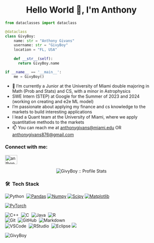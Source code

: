 <h1 align="center">Hello World 👋, I'm Anthony</h1>

```python
from dataclasses import dataclass

@dataclass
class GivyBoy:
    name: str = "Anthony Givans"
    username: str = "GivyBoy"
    location = "FL, USA"
    
    def __str__(self):
      return GivyBoy.name

if __name__ == '__main__':
    me = GivyBoy()
```

- 🌱 I’m currently a Junior at the University of Miami double majoring in Math (Prob and Stats) and CS, with a minor in Astrophysics
- SWE Intern (STEP) at Google for the Summer of 2023 and 2024 (working on creating and e2e ML model)
- I’m passionate about applying my finance and cs knowledge to the markets to build interesting applications
- I lead a Quant team at the University of Miami, where we apply quantitative methods to the markets
- 📫 You can reach me at anthonygivans@miami.edu OR anthonygivans876@gmail.com

<h3 align="left">Connect with me:</h3>
<p align="left">
<a href="https://www.linkedin.com/in/anthonygivans/" target="blank"><img align="center" src="https://raw.githubusercontent.com/rahuldkjain/github-profile-readme-generator/master/src/images/icons/Social/linked-in-alt.svg" alt="anthony-givans" height="30" width="40" /></a>
</p>

<p align="center"><img src="https://github-readme-stats.vercel.app/api?username=GivyBoy&show_icons=true&theme=synthwave" alt="GivyBoy :: Profile Stats" /></p>

### 🛠 &nbsp;Tech Stack

![Python](https://img.shields.io/badge/-Python-05122A?style=flat&logo=python)&nbsp;
  [![Pandas](https://img.shields.io/badge/-Pandas-150458?style=flat&logo=Pandas&link=https://github.com/Quananhle/Python-AWS-TradingAI)](https://github.com/Quananhle/Python-AWS-TradingAI)
  [![Numpy](https://img.shields.io/badge/-Numpy-lightgray?style=flat&logo=Numpy&logoColor=white&link=https://github.com/Quananhle/Python-AWS-TradingAI)](https://github.com/Quananhle/Python-AWS-TradingAI)
  [![Scipy](https://img.shields.io/badge/-Scipy-blue?style=flat&logo=Scipy&logoColor=white&link=https://github.com/Quananhle/Python-AWS-TradingAI)](https://github.com/Quananhle/Python-AWS-TradingAI)
  [![Matplotlib](https://img.shields.io/badge/-Matplotlib-black?style=flat&logo=Matplotlib&logoColor=white&link=https://github.com/Quananhle/Python-AWS-TradingAI)](https://github.com/Quananhle/Python-AWS-TradingAI)
  <!---
  [![Keras](https://img.shields.io/badge/-Keras-D00000?style=flat&logo=Keras&link=https://github.com/Quananhle/Python-AWS-TradingAI)](https://github.com/Quananhle/Python-AWS-TradingAI)
  [![Tensorflow](https://img.shields.io/badge/-Tensorflow-gray?style=flat&logo=tensorflow&link=https://github.com/Quananhle/Python-AWS-TradingAI)](https://github.com/Quananhle/Python-AWS-TradingAI) 
--->
  [![PyTorch](https://img.shields.io/badge/-PyTorch-EE4C2C?style=flat&logo=PyTorch&logoColor=white&link=https://github.com/Quananhle/Python-AWS-TradingAI)](https://github.com/Quananhle/Python-AWS-TradingAI)

![C++](https://img.shields.io/badge/-C++-05122A?style=flat&logo=cpp)&nbsp;
![C](https://img.shields.io/badge/-C-05122A?style=flat&logo=C)&nbsp;
![Java](https://img.shields.io/badge/-Java-05122A?style=flat&logo=Java&logoColor=FFA518)&nbsp;
![R](https://img.shields.io/badge/-R-05122A?style=flat&logo=R&logoColor=276DC3)\
![Git](https://img.shields.io/badge/-Git-05122A?style=flat&logo=git)&nbsp;
![GitHub](https://img.shields.io/badge/-GitHub-05122A?style=flat&logo=github)&nbsp;
![Markdown](https://img.shields.io/badge/-Markdown-05122A?style=flat&logo=markdown)\
![VSCode](https://img.shields.io/badge/-Visual%20Studio%20Code-05122A?style=flat&logo=visual-studio-code&logoColor=007ACC)&nbsp;
![RStudio](https://img.shields.io/badge/-RStudio-05122A?style=flat&logo=rstudio)&nbsp;
![Eclipse](https://img.shields.io/badge/-Eclipse-05122A?style=flat&logo=eclipse-ide&logoColor=2C2255)
<img src="http://img.shields.io/badge/-Heroku-430098?style=flat&logo=heroku&logoColor=white">


<p align="left"> <img src="https://komarev.com/ghpvc/?username=GivyBoy&label=Profile%20views&color=0e75b6&style=flat" alt="GivyBoy" /> </p>

<!---
GivyBoy/GivyBoy is a ✨ special ✨ repository because its `README.md` (this file) appears on your GitHub profile.
You can click the Preview link to take a look at your changes.
--->
